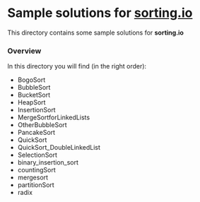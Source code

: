 # Sample solutions for [sorting.io](http://sorting.io/)

This directory contains some sample solutions for **sorting.io**

### Overview 

In this directory you will find (in the right order):
* BogoSort
* BubbleSort
* BucketSort
* HeapSort
* InsertionSort
* MergeSortforLinkedLists
* OtherBubbleSort
* PancakeSort
* QuickSort
* QuickSort_DoubleLinkedList
* SelectionSort
* binary_insertion_sort
* countingSort
* mergesort
* partitionSort
* radix

